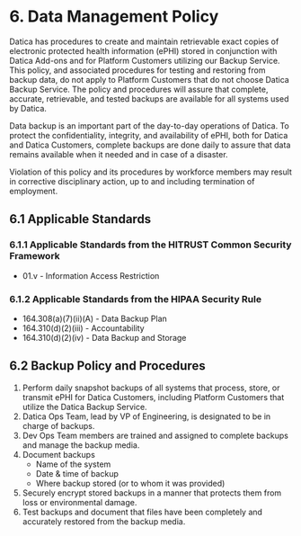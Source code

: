 # 6. Data Management Policy

Datica has procedures to create and maintain retrievable exact copies of electronic protected health information (ePHI) stored in conjunction with Datica Add-ons and for Platform Customers utilizing our Backup Service. This policy, and associated procedures for testing and restoring from backup data, do not apply to Platform Customers that do not choose Datica Backup Service. The policy and procedures will assure that complete, accurate, retrievable, and tested backups are available for all systems used by Datica.

Data backup is an important part of the day-to-day operations of Datica. To protect the confidentiality, integrity, and availability of ePHI, both for Datica and Datica Customers, complete backups are done daily to assure that data remains available when it needed and in case of a disaster.

Violation of this policy and its procedures by workforce members may result in corrective disciplinary action, up to and including termination of employment.

## 6.1 Applicable Standards

### 6.1.1 Applicable Standards from the HITRUST Common Security Framework

* 01.v - Information Access Restriction

### 6.1.2 Applicable Standards from the HIPAA Security Rule

* 164.308(a)(7)(ii)(A) - Data Backup Plan
* 164.310(d)(2)(iii) - Accountability
* 164.310(d)(2)(iv) - Data Backup and Storage

## 6.2 Backup Policy and Procedures

1. Perform daily snapshot backups of all systems that process, store, or transmit ePHI for Datica Customers, including Platform Customers that utilize the Datica Backup Service.
2. Datica Ops Team, lead by VP of Engineering, is designated to be in charge of backups.
3. Dev Ops Team members are trained and assigned to complete backups and manage the backup media.
4. Document backups
   * Name of the system
   * Date & time of backup
   * Where backup stored (or to whom it was provided)
5. Securely encrypt stored backups in a manner that protects them from loss or environmental damage.
6. Test backups and document that files have been completely and accurately restored from the backup media.
